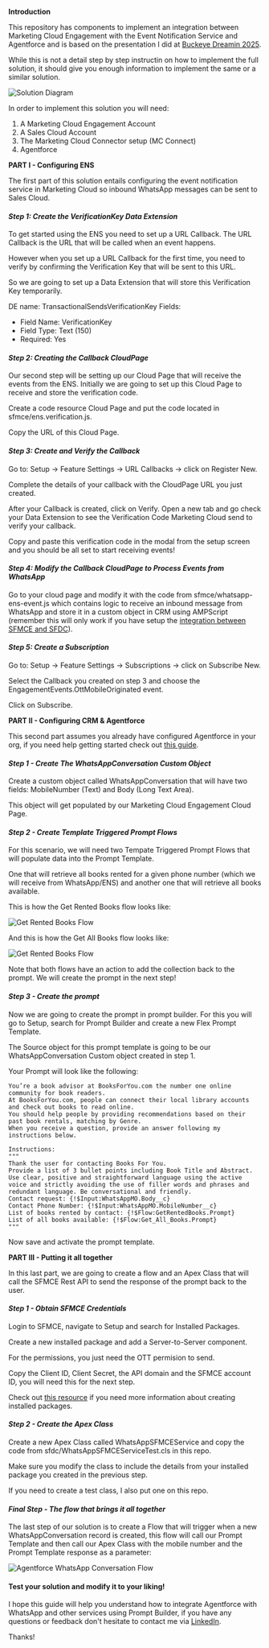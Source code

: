 **Introduction**

This repository has components to implement an integration between Marketing Cloud Engagement with the Event Notification Service and Agentforce and is based on the presentation I did at [Buckeye Dreamin 2025](https://github.com/psapir/agentforce-whatsapp-example/blob/aa5030b0e8e5e95a9c39c4e5f90de69a1e3dc468/presentation/Buckeye%20Dreamin%20-%20Integrating%20WhatsApp%20with%20Agentforce.pdf).

While this is not a detail step by step instructin on how to implement the full solution, it should give you enough information to implement the same or a similar solution.

![Solution Diagram](images/solution.png)

In order to implement this solution you will need:

1. A Marketing Cloud Engagement Account
2. A Sales Cloud Account
3. The Marketing Cloud Connector setup (MC Connect)
4. Agentforce

**PART I - Configuring ENS**

The first part of this solution entails configuring the event notification service in Marketing Cloud so inbound WhatsApp messages can be sent to Sales Cloud.

#### *Step 1: Create the VerificationKey Data Extension*
To get started using the ENS you need to set up a URL Callback. The URL Callback is the URL that will be called when an event happens.

However when you set up a URL Callback for the first time, you need to verify by confirming the Verification Key that will be sent to this URL. 

So we are going to set up a Data Extension that will store this Verification Key temporarily.

DE name: TransactionalSendsVerificationKey
Fields:
* Field Name: VerificationKey
* Field Type: Text (150)
* Required: Yes

#### *Step 2: Creating the Callback CloudPage*
Our second step will be setting up our Cloud Page that will receive the events from the ENS. Initially we are going to set up this Cloud Page to receive and store the verification code. 

Create a code resource Cloud Page and put the code located in sfmce/ens.verification.js. 

Copy the URL of this Cloud Page.

#### *Step 3: Create and Verify the Callback*
Go to: Setup → Feature Settings → URL Callbacks → click on Register New. 

Complete the details of your callback with the CloudPage URL you just created.

After your Callback is created, click on Verify. Open a new tab and go check your Data Extension to see the Verification Code Marketing Cloud send to verify your callback.

Copy and paste this verification code in the modal from the setup screen and you should be all set to start receiving events!

#### *Step 4: Modify the Callback CloudPage to Process Events from WhatsApp*
Go to your cloud page and modify it with the code from sfmce/whatsapp-ens-event.js which contains logic to receive an inbound message from WhatsApp and store it in a custom object in CRM using AMPScript (remember this will only work if you have setup the [integration between SFMCE and SFDC](https://help.salesforce.com/s/articleView?language=en_US&id=sf.mc_co_marketing_cloud_connect.htm)).

#### *Step 5: Create a Subscription*
Go to: Setup → Feature Settings → Subscriptions → click on Subscribe New. 

Select the Callback you created on step 3 and choose the EngagementEvents.OttMobileOriginated event.

Click on Subscribe.

**PART II - Configuring CRM & Agentforce**

This second part assumes you already have configured Agentforce in your org, if you need help getting started check out [this guide](https://developer.salesforce.com/agentforce-workshop/getting-started/guided-workshop-setup).

#### *Step 1 - Create The WhatsAppConversation Custom Object*

Create a custom object called WhatsAppConversation that will have two fields: MobileNumber (Text) and Body (Long Text Area). 

This object will get populated by our Marketing Cloud Engagement Cloud Page.

#### *Step 2 - Create Template Triggered Prompt Flows*

For this scenario, we will need two Tempate Triggered Prompt Flows that will populate data into the Prompt Template. 

One that will retrieve all books rented for a given phone number (which we will receive from WhatsApp/ENS) and another one that will retrieve all books available. 

This is how the Get Rented Books flow looks like:

![Get Rented Books Flow](images/get-rented-books.png)

And this is how the Get All Books flow looks like:

![Get Rented Books Flow](images/get-all-books.png)

Note that both flows have an action to add the collection back to the prompt. We will create the prompt in the next step!

#### *Step 3 - Create the prompt*

Now we are going to create the prompt in prompt builder. For this you will go to Setup, search for Prompt Builder and create a new Flex Prompt Template. 

The Source object for this prompt template is going to be our WhatsAppConversation Custom object created in step 1.

Your Prompt will look like the following:

    You’re a book advisor at BooksForYou.com the number one online community for book readers.  
    At BooksForYou.com, people can connect their local library accounts and check out books to read online. 
    You should help people by providing recommendations based on their past book rentals, matching by Genre.
    When you receive a question, provide an answer following my instructions below.

    Instructions: 
    """
    Thank the user for contacting Books For You.
    Provide a list of 3 bullet points including Book Title and Abstract.
    Use clear, positive and straightforward language using the active voice and strictly avoiding the use of filler words and phrases and redundant language. Be conversational and friendly.
    Contact request: {!$Input:WhatsAppMO.Body__c}
    Contact Phone Number: {!$Input:WhatsAppMO.MobileNumber__c}
    List of books rented by contact: {!$Flow:GetRentedBooks.Prompt}
    List of all books available: {!$Flow:Get_All_Books.Prompt}
    """

Now save and activate the prompt template. 

**PART III - Putting it all together**

In this last part, we are going to create a flow and an Apex Class that will call the SFMCE Rest API to send the response of the prompt back to the user.

#### *Step 1 - Obtain SFMCE Credentials*

Login to SFMCE, navigate to Setup and search for Installed Packages.

Create a new installed package and add a Server-to-Server component. 

For the permissions, you just need the OTT permision to send. 

Copy the Client ID, Client Secret, the API domain and the SFMCE account ID, you will need this for the next step.

Check out [this resource](https://developer.salesforce.com/docs/marketing/marketing-cloud/guide/install-packages.html) if you need more information about creating installed packages.

#### *Step 2 - Create the Apex Class*

Create a new Apex Class called WhatsAppSFMCEService and copy the code from sfdc/WhatsAppSFMCEServiceTest.cls in this repo. 

Make sure you modify the class to include the details from your installed package you created in the previous step. 

If you need to create a test class, I also put one on this repo.

#### *Final Step - The flow that brings it all together*

The last step of our solution is to create a Flow that will trigger when a new WhatsAppConversation record is created, this flow will call our Prompt Template and then call our Apex Class with the mobile number and the Prompt Template response as a parameter:

![Agentforce WhatsApp Conversation Flow](images/agentforce-flow.png)

#### Test your solution and modify it to your liking!

I hope this guide will help you understand how to integrate Agentforce with WhatsApp and other services using Prompt Builder, if you have any questions or feedback don't hesitate to contact me via [LinkedIn](https://www.linkedin.com/in/patosapir).

Thanks!
